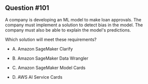 ## Question #101

 A company is developing an ML model to make loan approvals. The company must implement a solution to detect bias in the model. The company must also be able to explain the model's predictions.

Which solution will meet these requirements?

- A. Amazon SageMaker Clarify

- B. Amazon SageMaker Data Wrangler

- C. Amazon SageMaker Model Cards

- D. AWS AI Service Cards